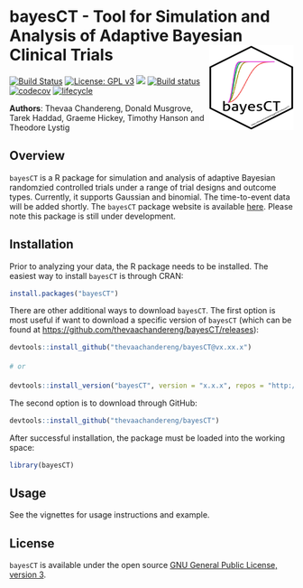 bayesCT - Tool for Simulation and Analysis of Adaptive Bayesian Clinical Trials <img src="man/figures/logo.png" align="right" width="150" height="150" />
===============================================================================


[![Build Status](https://travis-ci.org/thevaachandereng/bayesCT.svg?branch=master)](https://travis-ci.org/thevaachandereng/bayesCT)
[![License: GPL v3](https://img.shields.io/badge/License-GPL%20v3-blue.svg)](https://www.gnu.org/licenses/gpl-3.0)
[![](https://cranlogs.r-pkg.org/badges/bayesCT)](https://cran.r-project.org/package=bayesCT)
[![Build status](https://ci.appveyor.com/api/projects/status/2wfwigrrcpom0oi9/branch/master?svg=true)](https://ci.appveyor.com/project/thevaachandereng/bayesct/branch/master)
[![codecov](https://codecov.io/gh/thevaachandereng/bayesCT/branch/master/graph/badge.svg)](https://codecov.io/gh/thevaachandereng/bayesCT)
[![lifecycle](https://img.shields.io/badge/lifecycle-experimental-orange.svg)](https://www.tidyverse.org/lifecycle/#experimental)


**Authors**: Thevaa Chandereng, Donald Musgrove, Tarek Haddad, Graeme Hickey, Timothy Hanson and Theodore Lystig


Overview
--------
`bayesCT` is a R package for simulation and analysis of adaptive Bayesian randomzied controlled trials under a range of trial designs and outcome types. Currently, it supports Gaussian and binomial. The time-to-event data will be added shortly. The `bayesCT` package website is available [here](https://thevaachandereng.github.io/bayesCT/). Please note this package is still under development. 


Installation
------------
Prior to analyzing your data, the R package needs to be installed. The easiest way to install `bayesCT` is through CRAN:

``` r
install.packages("bayesCT")
```

There are other additional ways to download `bayesCT`. The first option is most useful if want to download a specific version of `bayesCT` (which can be found at https://github.com/thevaachandereng/bayesCT/releases):

``` r 
devtools::install_github("thevaachandereng/bayesCT@vx.xx.x")

# or 

devtools::install_version("bayesCT", version = "x.x.x", repos = "http://cran.us.r-project.org")
```

The second option is to download through GitHub: 

``` r
devtools::install_github("thevaachandereng/bayesCT")
```

After successful installation, the package must be loaded into the working space:

``` r 
library(bayesCT)
```


Usage
------------
See the vignettes for usage instructions and example.


License
------------
`bayesCT` is available under the open source [GNU General Public License, version 3](https://www.r-project.org/Licenses/GPL-3).
